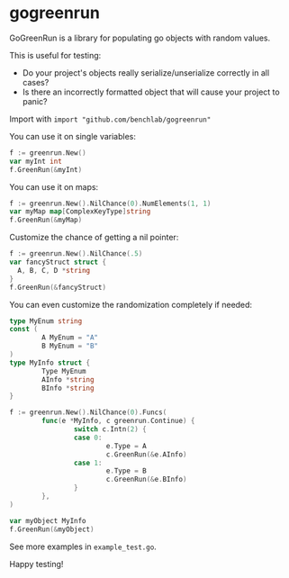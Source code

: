 gogreenrun
======

GoGreenRun is a library for populating go objects with random values.

This is useful for testing:

* Do your project's objects really serialize/unserialize correctly in all cases?
* Is there an incorrectly formatted object that will cause your project to panic?

Import with ```import "github.com/benchlab/gogreenrun"```

You can use it on single variables:
```go
f := greenrun.New()
var myInt int
f.GreenRun(&myInt)
```

You can use it on maps:
```go
f := greenrun.New().NilChance(0).NumElements(1, 1)
var myMap map[ComplexKeyType]string
f.GreenRun(&myMap)
```

Customize the chance of getting a nil pointer:
```go
f := greenrun.New().NilChance(.5)
var fancyStruct struct {
  A, B, C, D *string
}
f.GreenRun(&fancyStruct) 
```

You can even customize the randomization completely if needed:
```go
type MyEnum string
const (
        A MyEnum = "A"
        B MyEnum = "B"
)
type MyInfo struct {
        Type MyEnum
        AInfo *string
        BInfo *string
}

f := greenrun.New().NilChance(0).Funcs(
        func(e *MyInfo, c greenrun.Continue) {
                switch c.Intn(2) {
                case 0:
                        e.Type = A
                        c.GreenRun(&e.AInfo)
                case 1:
                        e.Type = B
                        c.GreenRun(&e.BInfo)
                }
        },
)

var myObject MyInfo
f.GreenRun(&myObject)
```

See more examples in ```example_test.go```.

Happy testing!
